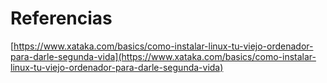 # Referencias

[https://www.xataka.com/basics/como-instalar-linux-tu-viejo-ordenador-para-darle-segunda-vida](https://www.xataka.com/basics/como-instalar-linux-tu-viejo-ordenador-para-darle-segunda-vida)